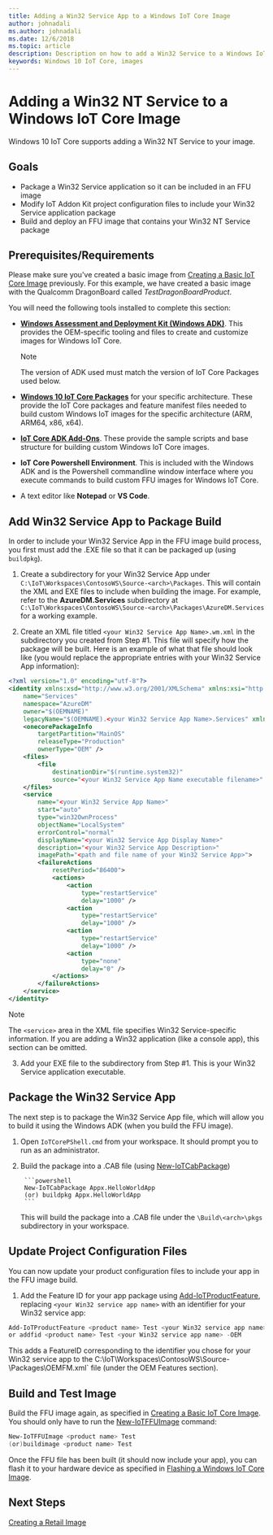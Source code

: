 ```yaml
---
title: Adding a Win32 Service App to a Windows IoT Core Image
author: johnadali
ms.author: johnadali
ms.date: 12/6/2018 
ms.topic: article 
description: Description on how to add a Win32 Service to a Windows IoT Core Image
keywords: Windows 10 IoT Core, images
---
```


# Adding a Win32 NT Service to a Windows IoT Core Image
Windows 10 IoT Core supports adding a Win32 NT Service to your image.

## Goals
* Package a Win32 Service application so it can be included in an FFU image
* Modify IoT Addon Kit project configuration files to include your Win32 Service application package
* Build and deploy an FFU image that contains your Win32 NT Service package

## Prerequisites/Requirements
Please make sure you've created a basic image from [Creating a Basic IoT Core Image](../Create-IoT-Image/CreateBasicImage.md) previously. For this example, we have created a basic image with the Qualcomm DragonBoard called *TestDragonBoardProduct*.


You will need the following tools installed to complete this section:
* **[Windows Assessment and Deployment Kit (Windows ADK)](https://docs.microsoft.com/windows-hardware/get-started/adk-install#winADK)**. This provides the OEM-specific tooling and files to create and customize images for Windows IoT Core.

    > [!NOTE]
    > The version of ADK used must match the version of IoT Core Packages used below.

* **[Windows 10 IoT Core Packages](https://www.microsoft.com/en-us/software-download/windows10iotcore)** for your specific architecture. These provide the IoT Core packages and feature manifest files needed to build custom Windows IoT images for the specific architecture (ARM, ARM64, x86, x64).
* **[IoT Core ADK Add-Ons](https://github.com/ms-iot/iot-adk-addonkit/)**. These provide the sample scripts and base structure for building custom Windows IoT Core images.
* **IoT Core Powershell Environment**. This is included with the Windows ADK and is the Powershell commandline window interface where you execute commands to build custom FFU images for Windows IoT Core.
* A text editor like **Notepad** or **VS Code**.


## Add Win32 Service App to Package Build
In order to include your Win32 Service App in the FFU image build process, you first must add the .EXE file so that it can be packaged up (using `buildpkg`).

1. Create a subdirectory for your Win32 Service App under `C:\IoT\Workspaces\ContosoWS\Source-<arch>\Packages`. This will contain the XML and EXE files to include when building the image. For example, refer to the **AzureDM.Services** subdirectory at `C:\IoT\Workspaces\ContosoWS\Source-<arch>\Packages\AzureDM.Services` for a working example.

2. Create an XML file titled `<your Win32 Service App Name>.wm.xml` in the subdirectory you created from Step #1. This file will specify how the package will be built. Here is an example of what that file should look like (you would replace the appropriate entries with your Win32 Service App information):

  ```xml
  <?xml version="1.0" encoding="utf-8"?>
  <identity xmlns:xsd="http://www.w3.org/2001/XMLSchema" xmlns:xsi="http://www.w3.org/2001/XMLSchema-instance"
      name="Services"
      namespace="AzureDM"
      owner="$(OEMNAME)"
      legacyName="$(OEMNAME).<your Win32 Service App Name>.Services" xmlns="urn:Microsoft.CompPlat/ManifestSchema.v1.00">
      <onecorePackageInfo
          targetPartition="MainOS"
          releaseType="Production"
          ownerType="OEM" />
      <files>
          <file
              destinationDir="$(runtime.system32)"
              source="<your Win32 Service App Name executable filename>" />
      </files>
      <service
          name="<your Win32 Service App Name>"
          start="auto"
          type="win32OwnProcess"
          objectName="LocalSystem"
          errorControl="normal"
          displayName="<your Win32 Service App Display Name>"
          description="<your Win32 Service App Description>"
          imagePath="<path and file name of your Win32 Service App>">
          <failureActions
              resetPeriod="86400">
              <actions>
                  <action
                      type="restartService"
                      delay="1000" />
                  <action
                      type="restartService"
                      delay="1000" />
                  <action
                      type="restartService"
                      delay="1000" />
                  <action
                      type="none"
                      delay="0" />
              </actions>
          </failureActions>
      </service>
  </identity>
  ```

> [!NOTE]
> The `<service>` area in the XML file specifies Win32 Service-specific information. If you are adding a Win32 application (like a console app), this section can be omitted.

3. Add your EXE file to the subdirectory from Step #1. This is your Win32 Service application executable.


## Package the Win32 Service App
The next step is to package the Win32 Service App file, which will allow you to build it using the Windows ADK (when you build the FFU image).

1. Open `IoTCorePShell.cmd` from your workspace. It should prompt you to run as an administrator.
2. Build the package into a .CAB file (using [New-IoTCabPackage](https://github.com/ms-iot/iot-adk-addonkit/blob/master/Tools/IoTCoreImaging/Docs/New-IoTCabPackage.md))

        ```powershell
        New-IoTCabPackage Appx.HelloWorldApp
        (or) buildpkg Appx.HelloWorldApp
        ```

    This will build the package into a .CAB file under the `\Build\<arch>\pkgs` subdirectory in your workspace.

## Update Project Configuration Files
You can now update your product configuration files to include your app in the FFU image build. 

1. Add the Feature ID for your app package using [Add-IoTProductFeature](https://github.com/ms-iot/iot-adk-addonkit/blob/master/Tools/IoTCoreImaging/Docs/Add-IoTProductFeature.md), replacing `<your Win32 service app name>` with an identifier for your Win32 service app:

```powershell
Add-IoTProductFeature <product name> Test <your Win32 service app name> -OEM
or addfid <product name> Test <your Win32 service app name> -OEM
```

  This adds a FeatureID corresponding to the identifier you chose for your Win32 service app to the C:\IoT\Workspaces\ContosoWS\Source-<arch>\Packages\OEMFM.xml` file (under the OEM Features section).

## Build and Test Image

Build the FFU image again, as specified in [Creating a Basic IoT Core Image](../Create-IoT-Image/CreateBasicImage.md). You should only have to run the [New-IoTFFUImage](https://github.com/ms-iot/iot-adk-addonkit/blob/master/Tools/IoTCoreImaging/Docs/New-IoTFFUImage.md) command:

```powershell
New-IoTFFUImage <product name> Test
(or)buildimage <product name> Test 
```

Once the FFU file has been built (it should now include your app), you can flash it to your hardware device as specified in [Flashing a Windows IoT Core Image](../Create-IoT-Image/FlashingImage.md).

## Next Steps
[Creating a Retail Image](../Create-Retail-Image/CreateRetailImage.md)

